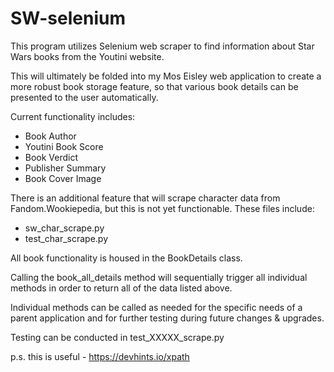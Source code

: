 # SW-selenium

This program utilizes Selenium web scraper to find information about Star Wars books from the Youtini website.

This will ultimately be folded into my Mos Eisley web application to create a more robust book storage feature,
so that various book details can be presented to the user automatically.

Current functionality includes:
- Book Author
- Youtini Book Score
- Book Verdict
- Publisher Summary
- Book Cover Image

There is an additional feature that will scrape character data from Fandom.Wookiepedia, but this is not yet functionable. These files include:
- sw_char_scrape.py
- test_char_scrape.py

All book functionality is housed in the BookDetails class. 

Calling the book_all_details method will sequentially trigger all individual methods in order to return all of the data listed above.

Individual methods can be called as needed for the specific needs of a parent application and for further testing during future changes & upgrades.

Testing can be conducted in test_XXXXX_scrape.py



p.s. this is useful - https://devhints.io/xpath
